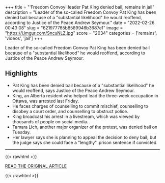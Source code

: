 +++
title = "'Freedom Convoy' leader Pat King denied bail, remains in jail"
description = "Leader of the so-called Freedom Convoy Pat King has been denied bail because of a \"substantial likelihood\" he would reoffend, according to Justice of the Peace Andrew Seymour."
date = "2022-02-26 00:43:08"
slug = "621977765b8589946b3687e1"
image = "https://i.imgur.com/SncuNLZ.jpg"
score = "2034"
categories = ['remains', 'videos', 'jail']
+++

Leader of the so-called Freedom Convoy Pat King has been denied bail because of a \"substantial likelihood\" he would reoffend, according to Justice of the Peace Andrew Seymour.

## Highlights

- Pat King has been denied bail because of a "substantial likelihood" he would reoffend, says Justice of the Peace Andrew Seymour.
- King, an Alberta resident who helped lead the three-week occupation in Ottawa, was arrested last Friday.
- He faces charges of counselling to commit mischief, counselling to disobey a court order, and counselling to obstruct police.
- King broadcast his arrest in a livestream, which was viewed by thousands of people on social media.
- Tamara Lich, another major organizer of the protest, was denied bail on Tuesday.
- Her lawyer says she is planning to appeal the decision to deny bail, but the judge says she could face a "lengthy'' prison sentence if convicted.

---

{{< rawhtml >}}
  <p class="article-category">
    <a target="_blank" href="https://www.cbc.ca/news/canada/ottawa/pat-king-jail-bail-hearing-1.6363724">READ THE ORIGINAL ARTICLE</a>
  </p>
{{< /rawhtml >}}
